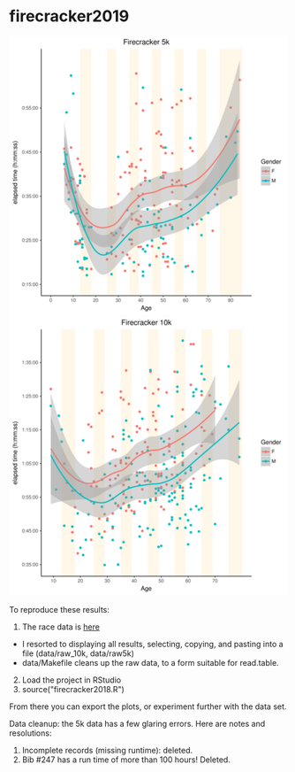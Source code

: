 # firecracker2019
![alt text](https://github.com/aaronferrucci/firecracker2018/blob/2019/time_vs_age5k.svg "5k time vs. age image")
![alt text](https://github.com/aaronferrucci/firecracker2018/blob/2019/time_vs_age10k.svg "10k time vs. age image")

To reproduce these results: 
1. The race data is [here](https://runsignup.com/Race/Results/47158/?rsus=100-200-fe20fdef-2ac6-4a9b-ba22-de732186e749#resultSetId-161091;perpage:10)
  * I resorted to displaying all results, selecting, copying, and pasting into
    a file (data/raw_10k, data/raw5k)
  * data/Makefile cleans up the raw data, to a form suitable for read.table.
2. Load the project in RStudio
3. source("firecracker2018.R")

From there you can export the plots, or experiment further with the data set.

Data cleanup: the 5k data has a few glaring errors. Here are notes and
resolutions:
1. Incomplete records (missing runtime): deleted.
2. Bib #247 has a run time of more than 100 hours! Deleted.

